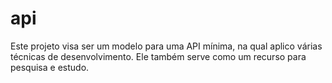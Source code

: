 # api
 Este projeto visa ser um modelo para uma API mínima, na qual aplico várias técnicas de desenvolvimento. Ele também serve como um recurso para pesquisa e estudo.
